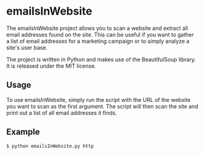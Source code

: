 # emailsInWebsite

The emailsInWebsite project allows you to scan a website and extract all email addresses found on the site. This can be useful if you want to gather a list of email addresses for a marketing campaign or to simply analyze a site's user base.

The project is written in Python and makes use of the BeautifulSoup library. It is released under the MIT license.

## Usage

To use emailsInWebsite, simply run the script with the URL of the website you want to scan as the first argument. The script will then scan the site and print out a list of all email addresses it finds.

## Example

```
$ python emailsInWebsite.py http